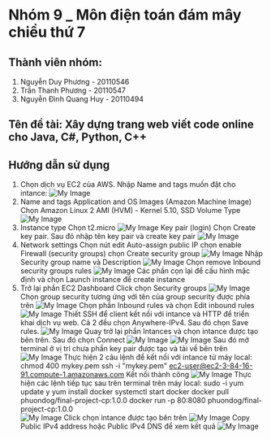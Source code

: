 # Nhóm 9 _ Môn điện toán đám mây chiều thứ 7
## Thành viên nhóm:
1. Nguyễn Duy Phương - 20110546
2. Trần Thanh Phương - 20110547
3. Nguyễn Đình Quang Huy - 20110494
## Tên đề tài: Xây dựng trang web viết code online cho Java, C#, Python, C++
## Hướng dẫn sử dụng
1. Chọn dịch vụ EC2 của AWS.
Nhập Name and tags muốn đặt cho intance:
![My Image](.\image\image_2022-12-24_21-34-35.png)
2. Name and tags Application and OS Images (Amazon Machine Image)
Chọn Amazon Linux 2 AMI (HVM) - Kernel 5.10, SSD Volume Type
![My Image](.\image\image_2022-12-24_21-34-46.png)
3. Instance type
Chọn t2.micro
![My Image](.\image\image_2022-12-24_21-35-15.png)
Key pair (login)
Chọn Create key pair. Sau đó nhập tên key pair và create key pair
![My Image](.\image\image_2022-12-24_21-35-20.png)
3. Network settings 
Chọn nút edit
Auto-assign public IP chọn enable
Firewall (security groups) chọn Create security group
![My Image](.\image\image_2022-12-24_21-35-24.png) 
Nhập Security group name và Description
![My Image](.\image\image_2022-12-24_21-35-28.png)
Chọn remove Inbound security groups rules
![My Image](.\image\image_2022-12-24_21-35-31.png)
Các phần cọn lại để cấu hình mặc định và chọn Launch instance để create instance
4. Trở lại phần EC2 Dashboard
Click chọn Security groups
![My Image](.\image\image_2022-12-24_21-35-35.png) 
Chọn group security tương ứng với tên của group security được phía trên
![My Image](.\image\image_2022-12-24_21-35-39.png)
Chọn phần Inbound rules và chọn Edit inbound rules
![My Image](.\image\image_2022-12-24_21-35-42.png)
Thiết SSH để client kết nối với intance và HTTP để triển khai dịch vụ web. Cả 2 đều chọn Anywhere-IPv4. Sau đó chọn Save rules.
![My Image](.\image\image_2022-12-24_21-35-46.png)
Quay trở lại phần Intances và chọn intance được tạo bên trên. Sau đó chọn Connect
![My Image](.\image_2022-12-24_21-35-50.png) 
![My Image](.\image\image_2022-12-24_21-35-53.png)
Sau đó mở terminal ở vị trí chưa phần key pair được tạo và tải về bên trên
![My Image](.\image\image_2022-12-24_21-35-57.png)
Thực hiện 2 câu lệnh để kết nối với intance từ máy local:
chmod 400 mykey.pem
ssh -i "mykey.pem" ec2-user@ec2-3-84-16-91.compute-1.amazonaws.com
Kết nối thành công
![My Image](.\image\image_2022-12-24_21-36-01.png)
Thực hiện các lệnh tiếp tục sau trên terminal trên máy local:
sudo -i
yum update y
yum install docker
systemctl start docker
docker pull phuondog/final-project-cp:1.0.0
docker run -p 80:8080 phuondog/final-project-cp:1.0.0    
![My Image](.\image\image_2022-12-24_21-36-05.png)
Click chọn intance được tạo bên trên
![My Image](.\image\image_2022-12-24_21-36-09.png)
Copy Public IPv4 address hoặc Public IPv4 DNS để xem kết quả
![My Image](.\image\image_2022-12-24_21-36-12.png)






